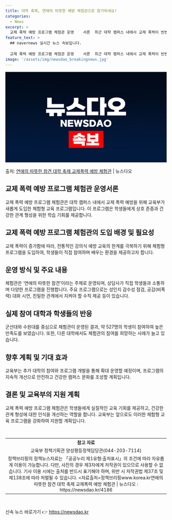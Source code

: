 ```yaml
---
title: 대학 축제, 연애의 따뜻한 예방 체험관으로 참가하세요!
categories:
  - News
excerpt: >
  교제 폭력 예방 프로그램 체험관 운영    서론  최근 대학 캠퍼스 내에서 교제 폭력이 빈번하게 발생함에 따…
feature_text: >
  ## navernews 실시간 뉴스 속보입니다.

  교제 폭력 예방 프로그램 체험관 운영    서론  최근 대학 캠퍼스 내에서 교제 폭력이 빈번하게 발생함에 따…
image: '/assets/img/newsdao_breakingnews.jpg'
---
```


![뉴스다오 속보](/assets/img/newsdao_breakingnews.jpg)

<p>출처: <a href="https://newsdao.kr/4186" rel="dofollow">연애의 따뜻한 참견 대학 축제 교제폭력 예방 체험관</a> | 뉴스다오</p>

<h2 data-ke-size="size26">교제 폭력 예방 프로그램 체험관 운영서론</h2>
교제 폭력 예방 프로그램 체험관은 대학 캠퍼스 내에서 교제 폭력 예방을 위해 교육부가 새롭게 도입한 체험형 교육 프로그램입니다. 이 프로그램은 학생들에게 상호 존중과 건강한 관계 형성을 위한 학습 기회를 제공합니다. 

<h2 data-ke-size="size26">교제 폭력 예방 프로그램 체험관의 도입 배경 및 필요성</h2>
교제 폭력이 증가함에 따라, 전통적인 강의식 예방 교육의 한계를 극복하기 위해 체험형 프로그램을 도입하여, 학생들이 직접 참여하며 배우는 환경을 제공하고자 합니다.

<h2 data-ke-size="size26">운영 방식 및 주요 내용</h2>
체험관은 ‘연애의 따뜻한 참견’이라는 주제로 운영되며, 상담사가 직접 학생들과 소통하며 다양한 프로그램을 진행합니다. 주요 프로그램으로는 성인지 감수성 점검, 공감(비폭력) 대화 시연, 친밀한 관계에서 지켜야 할 수칙 제공 등이 있습니다.

<h2 data-ke-size="size26">실제 참여 대학과 학생들의 반응</h2>
군산대와 수원대를 중심으로 체험관이 운영된 결과, 약 527명의 학생이 참여하여 높은 만족도를 보였습니다. 또한, 다른 대학에서도 체험관의 참여를 희망하는 사례가 늘고 있습니다.

<h2 data-ke-size="size26">향후 계획 및 기대 효과</h2>
교육부는 추가 대학의 참여와 프로그램 개발을 통해 확대 운영할 예정이며, 프로그램의 지속적 개선으로 안전하고 건강한 캠퍼스 문화를 조성할 계획입니다.

<h2 data-ke-size="size26">결론 및 교육부의 지원 계획</h2>
교제 폭력 예방 프로그램 체험관은 학생들에게 실질적인 교육 기회를 제공하고, 건강한 관계 형성에 대한 인식을 개선하는 역할을 합니다. 교육부는 앞으로도 이러한 체험형 교육 프로그램을 강화하여 지원할 계획입니다.

<p data-ke-size="size16">&nbsp;</p>
<table>
	<tbody>
		<tr>
			<td style="text-align: center; height: 17px;"><b>참고 자료</b></td>
		</tr>
		<tr>
			<td style="text-align: center; height: 17px;">교육부 정책기획관 양성평등정책담당관(044-203-7114)</td>
		</tr>
		<tr>
			<td style="text-align: center; height: 17px;">정책브리핑의 정책뉴스자료는 「공공누리 제1유형:출처표시」의 조건에 따라 자유롭게 이용이 가능합니다. 다만, 사진의 경우 제3자에게 저작권이 있으므로 사용할 수 없습니다. 기사 이용 시에는 출처를 반드시 표기해야 하며, 위반 시 저작권법 제37조 및 제138조에 따라 처벌될 수 있습니다. <자료출처=정책브리핑www.korea.kr연애의 따뜻한 참견 대학 축제 교제폭력 예방 체험관 | 뉴스다오  : https://newsdao.kr/4186</td>
		</tr>
	</tbody>
</table>
<p data-ke-size="size16">&nbsp;</p> 

신속 뉴스 바로가기 👉 <a href="https://newsdao.kr" rel="dofollow">https://newsdao.kr</a>


